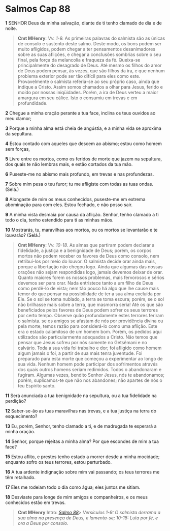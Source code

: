 # Salmos Cap 88

**1** 	SENHOR Deus da minha salvação, diante de ti tenho clamado de dia e de noite.

> **Cmt MHenry**: *Vv. 1-9.* As primeiras palavras do salmista são as únicas de consolo e sustento deste salmo. Deste modo, os bons podem ser muito afligidos, podem chegar a ter pensamentos desanimadores sobre as suas aflições, e chegar a conclusões sombrias sobre o seu final, pela força da melancolia e fraqueza da fé. Queixa-se principalmente do desagrado de Deus. Até mesmo os filhos do amor de Deus podem pensar, às vezes, que são filhos da ira, e que nenhum problema exterior pode ser tão difícil para eles como este. Provavelmente o salmista referia-se ao seu próprio caso, ainda que indique a Cristo. Assim somos chamados a olhar para Jesus, ferido e moído por nossas iniqüidades. Porém, a ira de Deus verteu a maior amargura em seu cálice. Isto o consumiu em trevas e em profundidade.

**2** 	Chegue a minha oração perante a tua face, inclina os teus ouvidos ao meu clamor;

**3** 	Porque a minha alma está cheia de angústia, e a minha vida se aproxima da sepultura.

**4** 	Estou contado com aqueles que descem ao abismo; estou como homem sem forças,

**5** 	Livre entre os mortos, como os feridos de morte que jazem na sepultura, dos quais te não lembras mais, e estão cortados da tua mão.

**6** 	Puseste-me no abismo mais profundo, em trevas e nas profundezas.

**7** 	Sobre mim pesa o teu furor; tu me afligiste com todas as tuas ondas. (Selá.)

**8** 	Alongaste de mim os meus conhecidos, puseste-me em extrema abominação para com eles. Estou fechado, e não posso sair.

**9** 	A minha vista desmaia por causa da aflição. Senhor, tenho clamado a ti todo o dia, tenho estendido para ti as minhas mãos.

**10** 	Mostrarás, tu, maravilhas aos mortos, ou os mortos se levantarão e te louvarão? (Selá.)

> **Cmt MHenry**: *Vv. 10-18.* As almas que partiram podem declarar a fidelidade, a justiça e a benignidade de Deus; porém, os corpos mortos não podem receber os favores de Deus como consolo, nem retribuí-los por meio do louvor. O salmista decide orar ainda mais, porque a libertação não chegou logo. Ainda que algumas das nossas orações não sejam respondidas logo, jamais devemos deixar de orar. Quanto maiores forem os nossos problemas, mais fervorosos e sérios devemos ser para orar. Nada entristece tanto a um filho de Deus como perdê-lo de vista; nem tão pouco há algo que lhe cause mais temor do que pensar na possibilidade de ter a sua alma excluída por Ele. Se o sol se toma nublado, a terra se toma escura; porém, se o sol não brilhasse mais sobre a terra, que masmorra seria! Até os que são beneficiados pelos favores de Deus podem sofrer os seus terrores por certo tempo. Observe quão profundamente estes terrores feriram o salmista. se os amigos se afastam de nós por providência divina ou pela morte, temos razão para considerá-lo como uma aflição. Este era o estado calamitoso de um homem bom. Porém, os pedidos aqui utilizados são particularmente adequados a Cristo. Não temos que pensar que Jesus sofreu por nós somente no Getsêmani e no calvário. Toda a sua vida foi trabalho e dor; foi afligido como homem algum jamais o foi, a partir de sua mais tenra juventude. Foi preparado para esta morte que começou a experimentar ao longo de sua vida. Nenhum homem pode participar dos sofrimentos através dos quais outros homens seriam redimidos. Todos o abandonaram e fugiram. Algumas vezes, bendito Senhor Jesus, nós te abandonamos; porém, suplicamos-te que não nos abandones; não apartes de nós o teu Espírito santo.

**11** 	Será anunciada a tua benignidade na sepultura, ou a tua fidelidade na perdição?

**12** 	Saber-se-ão as tuas maravilhas nas trevas, e a tua justiça na terra do esquecimento?

**13** 	Eu, porém, Senhor, tenho clamado a ti, e de madrugada te esperará a minha oração.

**14** 	Senhor, porque rejeitas a minha alma? Por que escondes de mim a tua face?

**15** 	Estou aflito, e prestes tenho estado a morrer desde a minha mocidade; enquanto sofro os teus terrores, estou perturbado.

**16** 	A tua ardente indignação sobre mim vai passando; os teus terrores me têm retalhado.

**17** 	Eles me rodeiam todo o dia como água; eles juntos me sitiam.

**18** 	Desviaste para longe de mim amigos e companheiros, e os meus conhecidos estão em trevas.


> **Cmt MHenry** Intro: *[Salmo 88](../19A-Sl/88.md#0)*> *Versículos 1-9: O salmista derrama a sua alma na presença de Deus, e lamenta-se; 10-18: Luta por fé, e ora a Deus por consolo.*